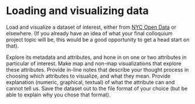 # Loading and visualizing data

Load and visualize a dataset of interest, either from [NYC Open Data](https://opendata.cityofnewyork.us/) or elsewhere. (If you already have an idea of what your final colloquium project topic will be, this would be a good opportunity to get a head start on that).

Explore its metadata and attributes, and hone in on one or two attributes in particular of interest. Make map and non-map visualizations that explore these attributes. Provide in-line notes that describe your thought process in choosing which attributes to visualize, and what they mean. Provide explanation (numeric, graphical, textual) of what the attribute can and cannot tell us. Save the dataset out to the file format of your choice (but be able to explain why you chose that format). 